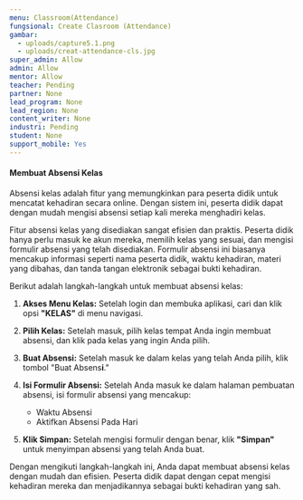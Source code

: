 ```yaml
---
menu: Classroom(Attendance)
fungsional: Create Clasroom (Attendance)
gambar:
  - uploads/capture5.1.png
  - uploads/creat-attendance-cls.jpg
super_admin: Allow
admin: Allow
mentor: Allow
teacher: Pending
partner: None
lead_program: None
lead_region: None
content_writer: None
industri: Pending
student: None
support_mobile: Yes
---
```

#### **Membuat Absensi Kelas**

Absensi kelas adalah fitur yang memungkinkan para peserta didik untuk mencatat kehadiran secara online. Dengan sistem ini, peserta didik dapat dengan mudah mengisi absensi setiap kali mereka menghadiri kelas.

Fitur absensi kelas yang disediakan sangat efisien dan praktis. Peserta didik hanya perlu masuk ke akun mereka, memilih kelas yang sesuai, dan mengisi formulir absensi yang telah disediakan. Formulir absensi ini biasanya mencakup informasi seperti nama peserta didik, waktu kehadiran, materi yang dibahas, dan tanda tangan elektronik sebagai bukti kehadiran.

Berikut adalah langkah-langkah untuk membuat absensi kelas:

1. **Akses Menu Kelas:** Setelah login dan membuka aplikasi, cari dan klik opsi **"**KELAS**"** di menu navigasi.
2. **Pilih Kelas:** Setelah masuk, pilih kelas tempat Anda ingin membuat absensi, dan klik pada kelas yang ingin Anda pilih.
3. **Buat Absensi:** Setelah masuk ke dalam kelas yang telah Anda pilih, klik tombol "Buat Absens**i**."
4. **Isi Formulir Absensi:** Setelah Anda masuk ke dalam halaman pembuatan absensi, isi formulir absensi yang mencakup:

   * Waktu Absensi
   * Aktifkan Absensi Pada Hari
5. **Klik Simpan:** Setelah mengisi formulir dengan benar, klik **"**Simpan**"** untuk menyimpan absensi yang telah Anda buat.

Dengan mengikuti langkah-langkah ini, Anda dapat membuat absensi kelas dengan mudah dan efisien. Peserta didik dapat dengan cepat mengisi kehadiran mereka dan menjadikannya sebagai bukti kehadiran yang sah.